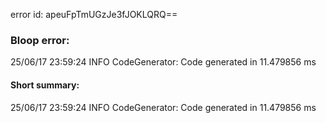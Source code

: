 error id: apeuFpTmUGzJe3fJOKLQRQ==
### Bloop error:

25/06/17 23:59:24 INFO CodeGenerator: Code generated in 11.479856 ms
#### Short summary: 

25/06/17 23:59:24 INFO CodeGenerator: Code generated in 11.479856 ms